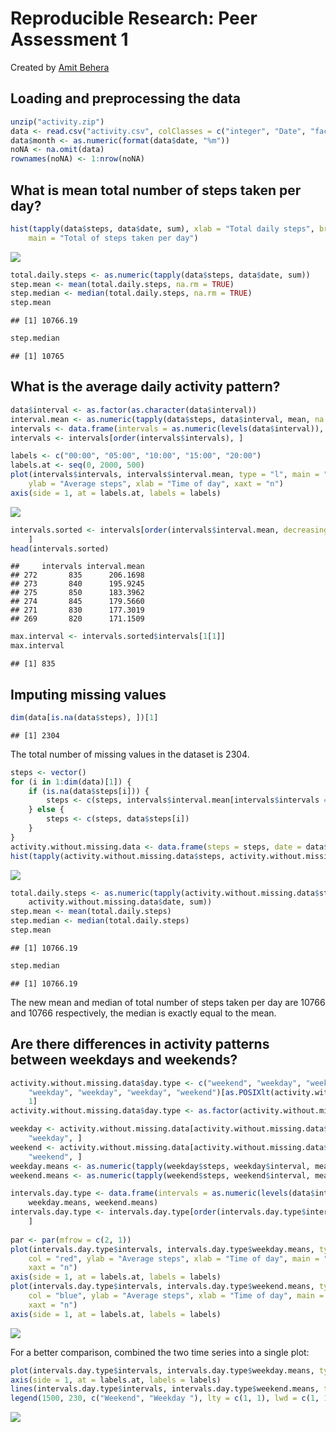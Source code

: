 # Reproducible Research: Peer Assessment 1

Created by [Amit Behera](https://github.com/amitbehera2525/)

## Loading and preprocessing the data


```r
unzip("activity.zip")
data <- read.csv("activity.csv", colClasses = c("integer", "Date", "factor"))
data$month <- as.numeric(format(data$date, "%m"))
noNA <- na.omit(data)
rownames(noNA) <- 1:nrow(noNA)
```

## What is mean total number of steps taken per day?


```r
hist(tapply(data$steps, data$date, sum), xlab = "Total daily steps", breaks = 20, 
    main = "Total of steps taken per day")
```

![](./PA1_template_files/figure-html/unnamed-chunk-2-1.png) 

```r
total.daily.steps <- as.numeric(tapply(data$steps, data$date, sum))
step.mean <- mean(total.daily.steps, na.rm = TRUE)
step.median <- median(total.daily.steps, na.rm = TRUE)
step.mean
```

```
## [1] 10766.19
```

```r
step.median
```

```
## [1] 10765
```

## What is the average daily activity pattern?

```r
data$interval <- as.factor(as.character(data$interval))
interval.mean <- as.numeric(tapply(data$steps, data$interval, mean, na.rm = TRUE))
intervals <- data.frame(intervals = as.numeric(levels(data$interval)), interval.mean)
intervals <- intervals[order(intervals$intervals), ]

labels <- c("00:00", "05:00", "10:00", "15:00", "20:00")
labels.at <- seq(0, 2000, 500)
plot(intervals$intervals, intervals$interval.mean, type = "l", main = "Average steps 5-minute interval", 
    ylab = "Average steps", xlab = "Time of day", xaxt = "n")
axis(side = 1, at = labels.at, labels = labels)
```

![](./PA1_template_files/figure-html/unnamed-chunk-3-1.png) 

```r
intervals.sorted <- intervals[order(intervals$interval.mean, decreasing = TRUE), 
    ]
head(intervals.sorted)
```

```
##     intervals interval.mean
## 272       835      206.1698
## 273       840      195.9245
## 275       850      183.3962
## 274       845      179.5660
## 271       830      177.3019
## 269       820      171.1509
```

```r
max.interval <- intervals.sorted$intervals[1[1]]
max.interval
```

```
## [1] 835
```

## Imputing missing values

```r
dim(data[is.na(data$steps), ])[1]
```

```
## [1] 2304
```

The total number of missing values in the dataset is 2304.


```r
steps <- vector()
for (i in 1:dim(data)[1]) {
    if (is.na(data$steps[i])) {
        steps <- c(steps, intervals$interval.mean[intervals$intervals == data$interval[i]])
    } else {
        steps <- c(steps, data$steps[i])
    }
}
activity.without.missing.data <- data.frame(steps = steps, date = data$date, interval = data$interval)
hist(tapply(activity.without.missing.data$steps, activity.without.missing.data$date, sum), xlab = "Total daily steps", breaks = 20, main = "Total of steps taken per day")
```

![](./PA1_template_files/figure-html/unnamed-chunk-5-1.png) 

```r
total.daily.steps <- as.numeric(tapply(activity.without.missing.data$steps, 
    activity.without.missing.data$date, sum))
step.mean <- mean(total.daily.steps)
step.median <- median(total.daily.steps)
step.mean
```

```
## [1] 10766.19
```

```r
step.median
```

```
## [1] 10766.19
```
The new mean and median of total number of steps taken per day are 10766 and 10766 respectively, the median is exactly equal to the mean.

## Are there differences in activity patterns between weekdays and weekends?


```r
activity.without.missing.data$day.type <- c("weekend", "weekday", "weekday", 
    "weekday", "weekday", "weekday", "weekend")[as.POSIXlt(activity.without.missing.data$date)$wday + 
    1]
activity.without.missing.data$day.type <- as.factor(activity.without.missing.data$day.type)

weekday <- activity.without.missing.data[activity.without.missing.data$day.type == 
    "weekday", ]
weekend <- activity.without.missing.data[activity.without.missing.data$day.type == 
    "weekend", ]
weekday.means <- as.numeric(tapply(weekday$steps, weekday$interval, mean))
weekend.means <- as.numeric(tapply(weekend$steps, weekend$interval, mean))

intervals.day.type <- data.frame(intervals = as.numeric(levels(data$interval)), 
    weekday.means, weekend.means)
intervals.day.type <- intervals.day.type[order(intervals.day.type$intervals), 
    ]
    
par <- par(mfrow = c(2, 1))
plot(intervals.day.type$intervals, intervals.day.type$weekday.means, type = "l", 
    col = "red", ylab = "Average steps", xlab = "Time of day", main = "Average steps 5-minute interval at weekday", 
    xaxt = "n")
axis(side = 1, at = labels.at, labels = labels)
plot(intervals.day.type$intervals, intervals.day.type$weekend.means, type = "l", 
    col = "blue", ylab = "Average steps", xlab = "Time of day", main = "Average steps 5-minute interval at weekend", 
    xaxt = "n")
axis(side = 1, at = labels.at, labels = labels)
```

![](./PA1_template_files/figure-html/unnamed-chunk-6-1.png) 

For a better comparison, combined the two time series into a single plot:


```r
plot(intervals.day.type$intervals, intervals.day.type$weekday.means, type = "l",  col = "red", ylab = "Average steps", xlab = "Time of day", main = "Comparison between weekday and weekend", xaxt = "n")
axis(side = 1, at = labels.at, labels = labels)
lines(intervals.day.type$intervals, intervals.day.type$weekend.means, type = "l", col = "blue")
legend(1500, 230, c("Weekend", "Weekday "), lty = c(1, 1), lwd = c(1, 1), col = c("blue", "red"))
```

![](./PA1_template_files/figure-html/unnamed-chunk-7-1.png) 

